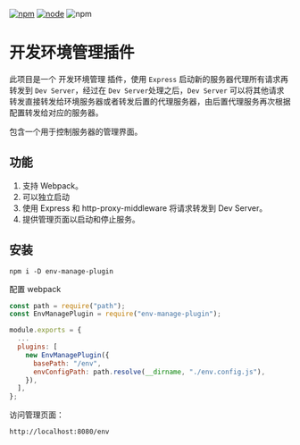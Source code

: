 [![npm][npm]][npm-url]
[![node][node]][node-url]
![npm](https://img.shields.io/npm/dw/env-manage-plugin.svg)

# 开发环境管理插件

此项目是一个 开发环境管理 插件，使用 `Express` 启动新的服务器代理所有请求再转发到 `Dev Server`，经过在 `Dev Server`处理之后，`Dev Server` 可以将其他请求转发直接转发给环境服务器或者转发后置的代理服务器，由后置代理服务再次根据配置转发给对应的服务器。

包含一个用于控制服务器的管理界面。

## 功能

1. 支持 Webpack。
2. 可以独立启动
3. 使用 Express 和 http-proxy-middleware 将请求转发到 Dev Server。
4. 提供管理页面以启动和停止服务。

## 安装

```shell
npm i -D env-manage-plugin
```

配置 webpack

```js
const path = require("path");
const EnvManagePlugin = require("env-manage-plugin");

module.exports = {
  ...
  plugins: [
    new EnvManagePlugin({
      basePath: "/env",
      envConfigPath: path.resolve(__dirname, "./env.config.js"),
    }),
  ],
};
```

访问管理页面：

```shell
http://localhost:8080/env
```

[npm]: https://img.shields.io/npm/v/env-manage-plugin.svg
[npm-url]: https://npmjs.com/package/env-manage-plugin
[node]: https://img.shields.io/node/v/env-manage-plugin.svg
[node-url]: https://nodejs.org
